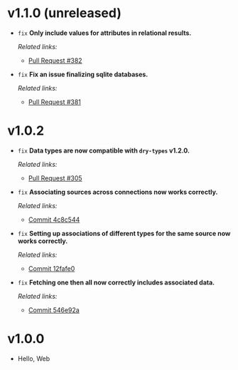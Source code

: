 # v1.1.0 (unreleased)

  * `fix` **Only include values for attributes in relational results.**

    *Related links:*
    - [Pull Request #382][pr-382]

  * `fix` **Fix an issue finalizing sqlite databases.**

    *Related links:*
    - [Pull Request #381][pr-381]

[pr-382]: https://github.com/pakyow/pakyow/pull/382
[pr-381]: https://github.com/pakyow/pakyow/pull/381

# v1.0.2

  * `fix` **Data types are now compatible with `dry-types` v1.2.0.**

    *Related links:*
    - [Pull Request #305][pr-305]

  * `fix` **Associating sources across connections now works correctly.**

    *Related links:*
    - [Commit 4c8c544][4c8c544]

  * `fix` **Setting up associations of different types for the same source now works correctly.**

    *Related links:*
    - [Commit 12fafe0][12fafe0]

  * `fix` **Fetching one then all now correctly includes associated data.**

    *Related links:*
    - [Commit 546e92a][546e92a]

[pr-305]: https://github.com/pakyow/pakyow/pull/305
[4c8c544]: https://github.com/pakyow/pakyow/commit/4c8c544cd7ec91ffe9ec6d4bb72e14699b59357d
[12fafe0]: https://github.com/pakyow/pakyow/commit/12fafe0ae1e65e15bd9c78b674bb36ef3bee95f3
[546e92a]: https://github.com/pakyow/pakyow/commit/546e92a02d840f7586439f0abe6a9a56c533d062

# v1.0.0

  * Hello, Web
